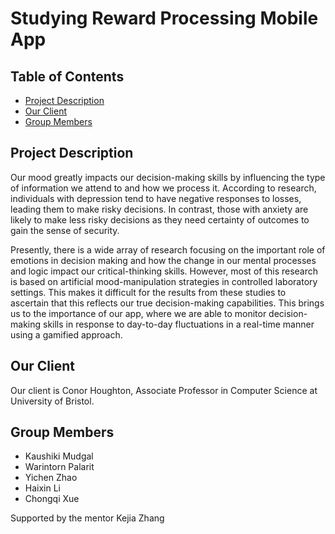 # Studying Reward Processing Mobile App

## Table of Contents
- [Project Description](#project-description)
- [Our Client](#our-client)
- [Group Members](#group-members)

## Project Description
Our mood greatly impacts our decision-making skills by influencing the type of information we attend to and how we process it. According to research, individuals with depression tend to have negative responses to losses, leading them to make risky decisions. In contrast, those with anxiety are likely to make less risky decisions as they need certainty of outcomes to gain the sense of security.

Presently, there is a wide array of research focusing on the important role of emotions in decision making and how the change in our mental processes and logic impact our critical-thinking skills. However, most of this research is based on artificial mood-manipulation strategies in controlled laboratory settings. This makes it difficult for the results from these studies to ascertain that this reflects our true decision-making capabilities. This brings us to the importance of our app, where we are able to monitor decision-making skills in response to day-to-day fluctuations in a real-time manner using a gamified approach.

## Our Client
Our client is Conor Houghton, Associate Professor in Computer Science at University of Bristol.

## Group Members
- Kaushiki Mudgal
- Warintorn Palarit
- Yichen Zhao
- Haixin Li
- Chongqi Xue

Supported by the mentor Kejia Zhang
